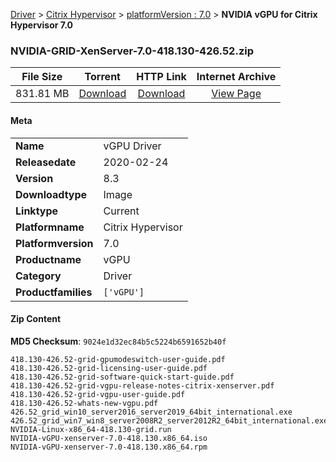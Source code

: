 
[Driver](/README.md)  >  [Citrix Hypervisor](/index/Driver/Citrix_Hypervisor.md)  >  [platformVersion : 7.0](/index/Driver/Citrix_Hypervisor/7.0.md)  >  **NVIDIA vGPU for Citrix Hypervisor 7.0**


### NVIDIA-GRID-XenServer-7.0-418.130-426.52.zip

| **File Size** | **Torrent**  | **HTTP Link** | **Internet Archive** |
|:-------------:|:------------:|:-------------:|:--------------------:|
| 831.81 MB |  [Download](https://archive.org/download/nvgpu_NVIDIA-GRID-XenServer-7.0-418.130-426.52.zip/nvgpu_NVIDIA-GRID-XenServer-7.0-418.130-426.52.zip_archive.torrent)       | [Download](https://archive.org/compress/nvgpu_NVIDIA-GRID-XenServer-7.0-418.130-426.52.zip) | [View Page](https://archive.org/details/nvgpu_NVIDIA-GRID-XenServer-7.0-418.130-426.52.zip)       |

#### Meta

<table>
<tr><td><strong>Name</strong></td><td>vGPU Driver</td></tr>
<tr><td><strong>Releasedate</strong></td><td>2020-02-24</td></tr>
<tr><td><strong>Version</strong></td><td>8.3</td></tr>
<tr><td><strong>Downloadtype</strong></td><td>Image</td></tr>
<tr><td><strong>Linktype</strong></td><td>Current</td></tr>
<tr><td><strong>Platformname</strong></td><td>Citrix Hypervisor</td></tr>
<tr><td><strong>Platformversion</strong></td><td>7.0</td></tr>
<tr><td><strong>Productname</strong></td><td>vGPU</td></tr>
<tr><td><strong>Category</strong></td><td>Driver</td></tr>
<tr><td><strong>Productfamilies</strong></td><td><code>['vGPU']</code></td></tr>
</table>

#### Zip Content

**MD5 Checksum**: `9024e1d32ec84b5c5224b6591652b40f`

```text
418.130-426.52-grid-gpumodeswitch-user-guide.pdf
418.130-426.52-grid-licensing-user-guide.pdf
418.130-426.52-grid-software-quick-start-guide.pdf
418.130-426.52-grid-vgpu-release-notes-citrix-xenserver.pdf
418.130-426.52-grid-vgpu-user-guide.pdf
418.130-426.52-whats-new-vgpu.pdf
426.52_grid_win10_server2016_server2019_64bit_international.exe
426.52_grid_win7_win8_server2008R2_server2012R2_64bit_international.exe
NVIDIA-Linux-x86_64-418.130-grid.run
NVIDIA-vGPU-xenserver-7.0-418.130.x86_64.iso
NVIDIA-vGPU-xenserver-7.0-418.130.x86_64.rpm
```